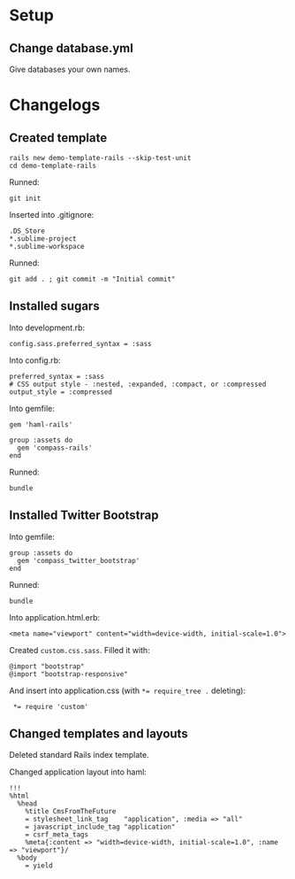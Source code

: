 # Setup

## Change database.yml

Give databases your own names.




# Changelogs

## Created template

	rails new demo-template-rails --skip-test-unit
	cd demo-template-rails

Runned:

	git init

Inserted into .gitignore:

	.DS_Store
	*.sublime-project
	*.sublime-workspace

Runned:

	git add . ; git commit -m "Initial commit"


## Installed sugars

Into development.rb:

	config.sass.preferred_syntax = :sass


Into config.rb:

	preferred_syntax = :sass
	# CSS output style - :nested, :expanded, :compact, or :compressed
	output_style = :compressed

Into gemfile:

	gem 'haml-rails'

	group :assets do
	  gem 'compass-rails'
	end

Runned:

	bundle

## Installed Twitter Bootstrap

Into gemfile:

	group :assets do
	  gem 'compass_twitter_bootstrap'
	end

Runned:

	bundle

Into application.html.erb:

	<meta name="viewport" content="width=device-width, initial-scale=1.0">

Created `custom.css.sass`. Filled it with:

	@import "bootstrap"
	@import "bootstrap-responsive"

And insert into application.css (with `*= require_tree .` deleting):

	 *= require 'custom'

## Changed templates and layouts

Deleted standard Rails index template.

Changed application layout into haml:

	!!!
	%html
	  %head
	    %title CmsFromTheFuture
	    = stylesheet_link_tag    "application", :media => "all"
	    = javascript_include_tag "application"
	    = csrf_meta_tags
	    %meta{:content => "width=device-width, initial-scale=1.0", :name => "viewport"}/
	  %body
	    = yield


